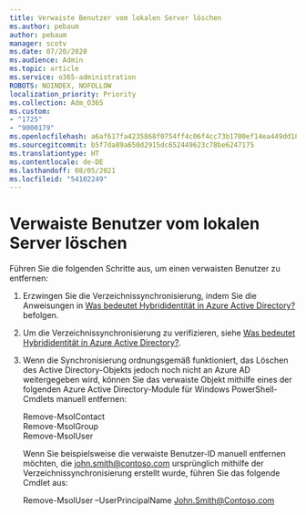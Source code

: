 ```yaml
---
title: Verwaiste Benutzer vom lokalen Server löschen
ms.author: pebaum
author: pebaum
manager: scotv
ms.date: 07/20/2020
ms.audience: Admin
ms.topic: article
ms.service: o365-administration
ROBOTS: NOINDEX, NOFOLLOW
localization_priority: Priority
ms.collection: Adm_O365
ms.custom:
- "1725"
- "9000179"
ms.openlocfilehash: a6af617fa4235868f0754ff4c06f4cc73b1700ef14ea449dd1886ab100ddd384
ms.sourcegitcommit: b5f7da89a650d2915dc652449623c78be6247175
ms.translationtype: HT
ms.contentlocale: de-DE
ms.lasthandoff: 08/05/2021
ms.locfileid: "54102249"
---
```

# <a name="delete-orphaned-user-from-on-premises-server"></a>Verwaiste Benutzer vom lokalen Server löschen

Führen Sie die folgenden Schritte aus, um einen verwaisten Benutzer zu entfernen:

1. Erzwingen Sie die Verzeichnissynchronisierung, indem Sie die Anweisungen in [Was bedeutet Hybrididentität in Azure Active Directory?](https://technet.microsoft.com/library/jj151771.aspx#bkmk_synchronizedirectories) befolgen.

2. Um die Verzeichnissynchronisierung zu verifizieren, siehe [Was bedeutet Hybrididentität in Azure Active Directory?](https://technet.microsoft.com/library/jj151797.aspx).

3. Wenn die Synchronisierung ordnungsgemäß funktioniert, das Löschen des Active Directory-Objekts jedoch noch nicht an Azure AD weitergegeben wird, können Sie das verwaiste Objekt mithilfe eines der folgenden Azure Active Directory-Module für Windows PowerShell-Cmdlets manuell entfernen:

    Remove-MsolContact  
    Remove-MsolGroup  
    Remove-MsolUser

    Wenn Sie beispielsweise die verwaiste Benutzer-ID manuell entfernen möchten, die john.smith@contoso.com ursprünglich mithilfe der Verzeichnissynchronisierung erstellt wurde, führen Sie das folgende Cmdlet aus:

    Remove-MsolUser –UserPrincipalName John.Smith@Contoso.com